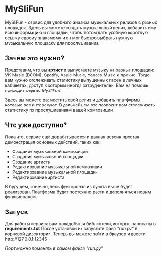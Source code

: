 # MySliFun
MySliFun - сервис для удобного анализа музыкальных релизов с разных площадок. 
Здесь вы можете создать музыкальный релиз, добавить ему всю информацию и площадки, 
чтобы потом дать удобную короткую ссылку своему знакомому и он мог быстро выбрать 
нужную музыкальную площадку для прослушивания.

## Зачем это нужно?
Представим, что вы **артист** и выпускаете музыку на разные площадки: VK Music (BOOM), Spotify, Apple Music, Yandex.Music и прочие. 
Тогда вам нужно отслеживать статистику выпущенных песен в личных кабинетах, доступ к которым иногда затруднителен.
Вам на помощь приходит сервис *MySliFun*!

Здесь вы можете разместить свой релиз и добавить платформы, которые вас интересуют. В дальнейшем это позволит вам отслеживать
статистику по прослушиваниям вашей композиции.

## Что уже доступно?
Пока что, сервис ещё дорабатывается и данная версия простая демонстрация основных действий, таких как:
- Создание музыкальной композиции
- Создание музыкальной площадки
- Создание артиста
- Редактирование музыкальной композиции
- Редактирование музыкальной площадки
- Редактирование артиста

В будущем, конечно, весь функционал из пункта выше будет реализован. 
Платформа будет постоянно расти и дополняться новым функционалом.

## Запуск
Для работы сервиса вам понадобятся библиотеки, которые написаны в **requirements.txt**
После установки их запустите файл *"run.py"* в корневой директории.
Теперь вы можете зайти в браузер и ввести: http://127.0.0.1:12345

*Порт можно поменять в самом файле "run.py"*
